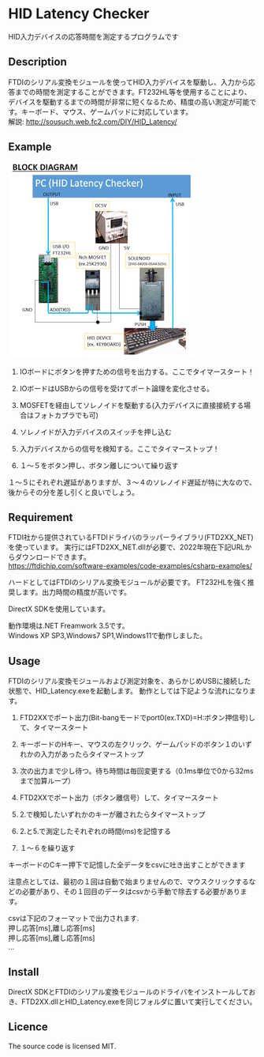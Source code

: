 HID Latency Checker
====

HID入力デバイスの応答時間を測定するプログラムです

## Description
FTDIのシリアル変換モジュールを使ってHID入力デバイスを駆動し、入力から応答までの時間を測定することができます。FT232HL等を使用することにより、デバイスを駆動するまでの時間が非常に短くなるため、精度の高い測定が可能です。キーボード、マウス、ゲームパッドに対応しています。  
解説:  http://sousuch.web.fc2.com/DIY/HID_Latency/

## Example
![BLOCK DIAGRAM](https://github.com/sousu-ch/HID_Latency/blob/master/block.png "BLOCK DIAGRAM")
1. IOボードにボタンを押すための信号を出力する。ここでタイマースタート！
2. IOボードはUSBからの信号を受けてポート論理を変化させる。
3. MOSFETを経由してソレノイドを駆動する(入力デバイスに直接接続する場合はフォトカプラでも可)
4. ソレノイドが入力デバイスのスイッチを押し込む
5. 入力デバイスからの信号を検知する。ここでタイマーストップ！

6. １～５をボタン押し、ボタン離しについて繰り返す

１～５にそれぞれ遅延がありますが、３～４のソレノイド遅延が特に大なので、後からその分を差し引くと良いでしょう。

## Requirement
FTDI社から提供されているFTDIドライバのラッパーライブラリ(FTD2XX_NET)を使っています。
実行にはFTD2XX_NET.dllが必要で、2022年現在下記URLからダウンロードできます。  
https://ftdichip.com/software-examples/code-examples/csharp-examples/

ハードとしてはFTDIのシリアル変換モジュールが必要です。
FT232HLを強く推奨します。出力時間の精度が高いです。

DirectX SDKを使用しています。  

動作環境は.NET Freamwork 3.5です。  
Windows XP SP3,Windows7 SP1,Windows11で動作しました。

## Usage
FTDIのシリアル変換モジュールおよび測定対象を、あらかじめUSBに接続した状態で、HID_Latency.exeを起動します。
動作としては下記ような流れになります。

1. FTD2XXでポート出力(Bit-bangモードでport0(ex.TXD)=H:ボタン押信号)して、タイマースタート
2. キーボードのHキー、マウスの左クリック、ゲームパッドのボタン１のいずれかの入力があったらタイマーストップ
3. 次の出力まで少し待つ。待ち時間は毎回変更する（0.1ms単位で0から32msまで加算ループ）
4. FTD2XXでポート出力（ボタン離信号）して、タイマースタート
5. 2.で検知したいずれかのキーが離されたらタイマーストップ
6. 2.と5.で測定したそれぞれの時間(ms)を記憶する

7. １～６を繰り返す

キーボードのCキー押下で記憶した全データをcsvに吐き出すことができます

注意点としては、最初の１回は自動で始まりませんので、マウスクリックするなどの必要があり、その１回目のデータはcsvから手動で除去する必要があります。

csvは下記のフォーマットで出力されます.  
押し応答[ms],離し応答[ms]  
押し応答[ms],離し応答[ms]  
...

## Install
DirectX SDKとFTDIのシリアル変換モジュールのドライバをインストールしておき、FTD2XX.dllとHID_Latency.exeを同じフォルダに置いて実行してください。

## Licence
The source code is licensed MIT.
